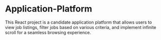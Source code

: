 # Application-Platform
This React project is a candidate application platform that allows users to view job listings, filter jobs based on various criteria, and implement infinite scroll for a seamless browsing experience.
